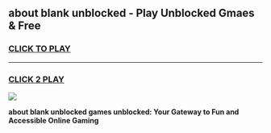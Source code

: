 
## about blank unblocked - Play Unblocked Gmaes & Free
<h3>
<a href="https://news.freeplayer.one?title=about_blank_unblocked&ref=16F">CLICK TO PLAY</a></h3>
<hr>

<h3>
<a href="https://news.freeplayer.one?title=about_blank_unblocked&ref=16F">CLICK 2 PLAY</a>
  
</h3>

<a href="https://news.freeplayer.one?title=about_blank_unblocked&ref=16F/"><img src="https://clearcache.store/games.png"></a>


**about blank unblocked games unblocked: Your Gateway to Fun and Accessible Online Gaming**
